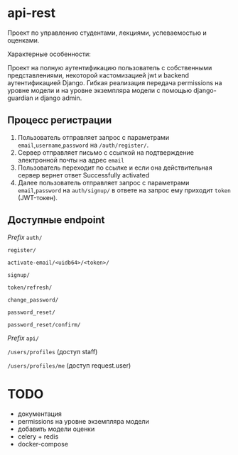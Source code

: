 # api-rest
Проект по управлению студентами, лекциями, успеваемостью и оценками.

Характерные особенности:

Проект на полную аутентификацию пользователь с собственными представлениями, некоторой кастомизацией jwt и backend аутентификацией Django. Гибкая реализация передача permissions на уровне модели и на уровне экземпляра модели с помощью django-guardian и django admin.


## Процесс регистрации 
1. Пользователь отправляет запрос с параметрами  `email`,`username`,`password` на `/auth/register/`.
2. Сервер отправляет письмо с ссылкой на подтверждение электронной почты на адрес `email` 
3. Пользователь переходит по ссылке и если она действительная сервер вернет ответ Successfully activated
4. Далее пользователь отправляет запрос с параметрами `email`,`password` на `auth/signup/` в ответе на запрос ему приходит `token` (JWT-токен).

## Доступные endpoint

*Prefix* `auth/`

`register/`

`activate-email/<uidb64>/<token>/`

`signup/`

`token/refresh/`

`change_password/`

`password_reset/`

`password_reset/confirm/`

*Prefix* `api/`

`/users/profiles` (доступ staff)

`/users/profiles/me` (доступ request.user)




# TODO
* документация
* permissions на уровне экземпляра модели
* добавить модели оценки
* celery + redis
* docker-compose
